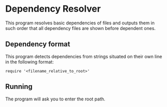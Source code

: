 # Dependency Resolver

This program resolves basic dependencies of files and outputs them in such order that all dependency files are shown
before dependent ones.

## Dependency format

This program detects dependencies from strings situated on their own line in the following format:

```
require '<filename_relative_to_root>'
```

## Running

The program will ask you to enter the root path.